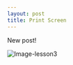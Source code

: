 ```yaml
---
layout: post
title: Print Screen
---
```

New post! 

![Image-lesson3](https://www.codecademy.com/courses/learn-git/lessons/git-teamwork/exercises/teamwork-review?action=resume_content_item)
